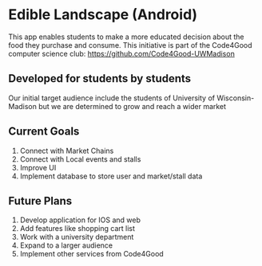 # Edible Landscape (Android)
This app enables students to make a more educated decision about the food they purchase and consume. This initiative is part of the Code4Good computer science club: https://github.com/Code4Good-UWMadison
## Developed for students by students
Our initial target audience include the students of University of Wisconsin-Madison but we are determined to grow and reach a wider market
## Current Goals
1) Connect with Market Chains
2) Connect with Local events and stalls
3) Improve UI
4) Implement database to store user and market/stall data
## Future Plans
1) Develop application for IOS and web
2) Add features like shopping cart list
3) Work with a university department
4) Expand to a larger audience
5) Implement other services from Code4Good
